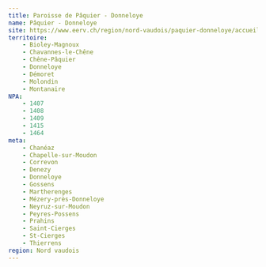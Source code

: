 ```yaml
---
title: Paroisse de Pâquier - Donneloye
name: Pâquier - Donneloye
site: https://www.eerv.ch/region/nord-vaudois/paquier-donneloye/accueil
territoire:
    - Bioley-Magnoux
    - Chavannes-le-Chêne
    - Chêne-Pâquier
    - Donneloye
    - Démoret
    - Molondin
    - Montanaire
NPA:
    - 1407
    - 1408
    - 1409
    - 1415
    - 1464
meta:
    - Chanéaz
    - Chapelle-sur-Moudon
    - Correvon
    - Denezy
    - Donneloye
    - Gossens
    - Martherenges
    - Mézery-près-Donneloye
    - Neyruz-sur-Moudon
    - Peyres-Possens
    - Prahins
    - Saint-Cierges
    - St-Cierges
    - Thierrens
region: Nord vaudois
---
```

